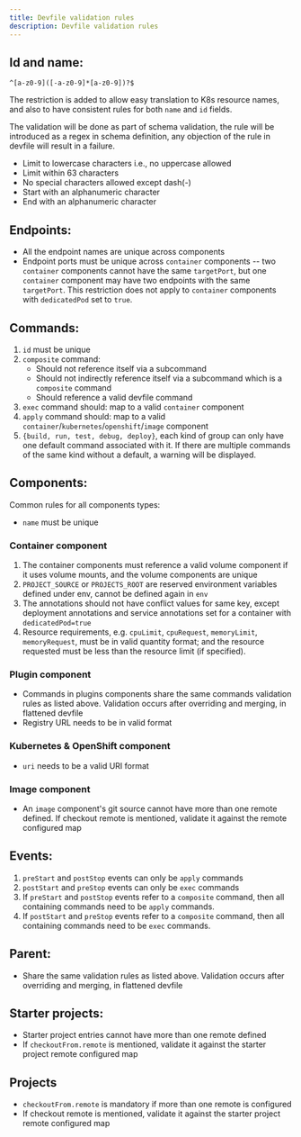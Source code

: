 ```yaml
---
title: Devfile validation rules
description: Devfile validation rules
---
```


## Id and name:
`^[a-z0-9]([-a-z0-9]*[a-z0-9])?$`

The restriction is added to allow easy translation to K8s resource names, and also to have consistent rules for both `name` and `id` fields.

The validation will be done as part of schema validation, the rule will be introduced as a regex in schema definition, any objection of the rule in devfile will result in a failure.

- Limit to lowercase characters i.e., no uppercase allowed
- Limit within 63 characters
- No special characters allowed except dash(-)
- Start with an alphanumeric character
- End with an alphanumeric character


## Endpoints:
- All the endpoint names are unique across components
- Endpoint ports must be unique across `container` components -- two `container` components cannot have the same `targetPort`, but one `container` component may have two endpoints with the same `targetPort`. This restriction does not apply to `container` components with `dedicatedPod` set to `true`.


## Commands:
1. `id` must be unique
2. `composite` command:
    - Should not reference itself via a subcommand
    - Should not indirectly reference itself via a subcommand which is a `composite` command
    - Should reference a valid devfile command
3. `exec` command should: map to a valid `container` component
4. `apply` command should: map to a valid `container`/`kubernetes`/`openshift`/`image` component
5. `{build, run, test, debug, deploy}`, each kind of group can only have one default command associated with it. If there are multiple commands of the same kind without a default, a warning will be displayed.

## Components:
Common rules for all components types:
- `name` must be unique

### Container component 
1. The container components must reference a valid volume component if it uses volume mounts, and the volume components are unique
2. `PROJECT_SOURCE` or `PROJECTS_ROOT` are reserved environment variables defined under env, cannot be defined again in `env`
3. The annotations should not have conflict values for same key, except deployment annotations and service annotations set for a container with `dedicatedPod=true`
4. Resource requirements, e.g. `cpuLimit`, `cpuRequest`, `memoryLimit`, `memoryRequest`, must be in valid quantity format; and the resource requested must be less than the resource limit (if specified).

### Plugin component
- Commands in plugins components share the same commands validation rules as listed above. Validation occurs after overriding and merging, in flattened devfile
- Registry URL needs to be in valid format

### Kubernetes & OpenShift component 
- `uri` needs to be a valid URI format

### Image component 
- An `image` component's git source cannot have more than one remote defined. If checkout remote is mentioned, validate it against the remote configured map


## Events:
1. `preStart` and `postStop` events can only be `apply` commands
2. `postStart` and `preStop` events can only be `exec` commands
3. If `preStart` and `postStop` events refer to a `composite` command, then all containing commands need to be `apply` commands.
4. If `postStart` and `preStop` events refer to a `composite` command, then all containing commands need to be `exec` commands.


## Parent:
- Share the same validation rules as listed above. Validation occurs after overriding and merging, in flattened devfile


## Starter projects:
- Starter project entries cannot have more than one remote defined
- If `checkoutFrom.remote` is mentioned, validate it against the starter project remote configured map

## Projects
- `checkoutFrom.remote` is mandatory if more than one remote is configured
- If checkout remote is mentioned, validate it against the starter project remote configured map
